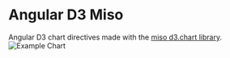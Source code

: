# Angular D3 Miso
Angular D3 chart directives made with the [miso d3.chart library](http://misoproject.com/d3-chart/).
![Example Chart](https://cloud.githubusercontent.com/assets/1259113/9982701/60ed4050-5f99-11e5-945c-b5a9e6092a14.png)
